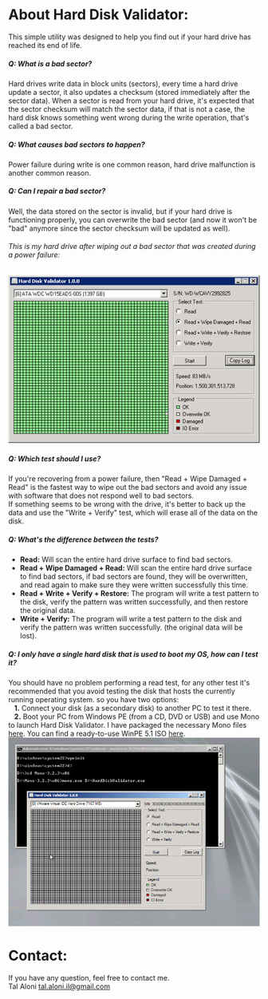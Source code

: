 About Hard Disk Validator:
==========================
This simple utility was designed to help you find out if your hard drive has reached its end of life.  

##### Q: What is a bad sector?  
Hard drives write data in block units (sectors), every time a hard drive update a sector, it also updates a checksum (stored immediately after the sector data). When a sector is read from your hard drive, it's expected that the sector checksum will match the sector data, if that is not a case, the hard disk knows something went wrong during the write operation, that's called a bad sector.  

##### Q: What causes bad sectors to happen?  
Power failure during write is one common reason, hard drive malfunction is another common reason.  

##### Q: Can I repair a bad sector? 
Well, the data stored on the sector is invalid, but if your hard drive is functioning properly, you can overwrite the bad sector (and now it won't be "bad" anymore since the sector checksum will be updated as well).  

###### This is my hard drive after wiping out a bad sector that was created during a power failure:  
![HardDiskValidator](HardDiskValidator.png)

##### Q: Which test should I use? 
If you're recovering from a power failure, then "Read + Wipe Damaged + Read" is the fastest way to wipe out the bad sectors and avoid any issue with software that does not respond well to bad sectors.  
If something seems to be wrong with the drive, it's better to back up the data and use the "Write + Verify" test, which will erase all of the data on the disk. 

##### Q: What's the difference between the tests? 
* **Read:** Will scan the entire hard drive surface to find bad sectors.  
* **Read + Wipe Damaged + Read:** Will scan the entire hard drive surface to find bad sectors, if bad sectors are found, they will be overwritten, and read again to make sure they were written successfully this time. 
* **Read + Write + Verify + Restore:** The program will write a test pattern to the disk, verify the pattern was written successfully, and then restore the original data. 
* **Write + Verify:** The program will write a test pattern to the disk and verify the pattern was written successfully. (the original data will be lost). 

##### Q: I only have a single hard disk that is used to boot my OS, how can I test it? 
You should have no problem performing a read test, for any other test it's recommended that you avoid testing the disk that hosts the currently running operating system. so you have two options:   
&nbsp;&nbsp; **1.** Connect your disk (as a secondary disk) to another PC to test it there.   
&nbsp;&nbsp; **2.** Boot your PC from Windows PE (from a CD, DVD or USB) and use Mono to launch Hard Disk Validator. I have packaged the necessary Mono files [here](http://vm1.duckdns.org/public/HardDiskValidator/Mono-3.2.3.zip). You can find a ready-to-use WinPE 5.1 ISO [here](https://drive.google.com/open?id=0B1wrdynUizpMOWEwWFBnMlBkRUU). 
![HardDiskValidator on WinPE](HardDiskValidator-WinPE.png)

Contact:
========
If you have any question, feel free to contact me.  
Tal Aloni <tal.aloni.il@gmail.com>
